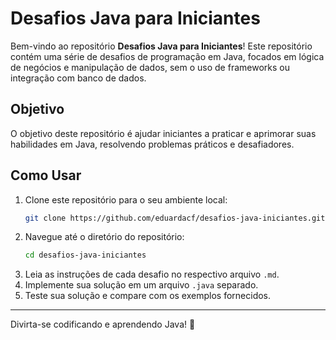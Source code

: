 # Desafios Java para Iniciantes

Bem-vindo ao repositório **Desafios Java para Iniciantes**! Este repositório contém uma série de desafios de programação em Java, focados em lógica de negócios e manipulação de dados, sem o uso de frameworks ou integração com banco de dados.

## Objetivo

O objetivo deste repositório é ajudar iniciantes a praticar e aprimorar suas habilidades em Java, resolvendo problemas práticos e desafiadores.

## Como Usar

1. Clone este repositório para o seu ambiente local:
    ```bash
    git clone https://github.com/eduardacf/desafios-java-iniciantes.git
    ```
2. Navegue até o diretório do repositório:
    ```bash
    cd desafios-java-iniciantes
    ```
3. Leia as instruções de cada desafio no respectivo arquivo `.md`.
4. Implemente sua solução em um arquivo `.java` separado.
5. Teste sua solução e compare com os exemplos fornecidos.

---

Divirta-se codificando e aprendendo Java! 🚀
